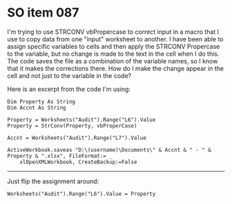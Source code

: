 # SO item 087
I'm trying to use STRCONV vbPropercase to correct input in a macro that I use to copy data from one "input" worksheet to another. I have been able to assign specific variables to cells and then apply the STRCONV Propercase to the variable, but no change is made to the text in the cell when I do this. The code saves the file as a combination of the variable names, so I know that it makes the corrections there. How do I make the change appear in the cell and not just to the variable in the code?

Here is an excerpt from the code I'm using:

```
Dim Property As String    
Dim Accnt As String

Property = Worksheets("Audit").Range("L6").Value
Property = StrConv(Property, vbProperCase)

Accnt = Worksheets("Audit").Range("L7").Value

ActiveWorkbook.saveas "D:\(username)\Documents\" & Accnt & " - " & Property & ".xlsx", FileFormat:= _
    xlOpenXMLWorkbook, CreateBackup:=False

```

----

Just flip the assignment around:

```
Worksheets("Audit").Range("L6").Value = Property

```

